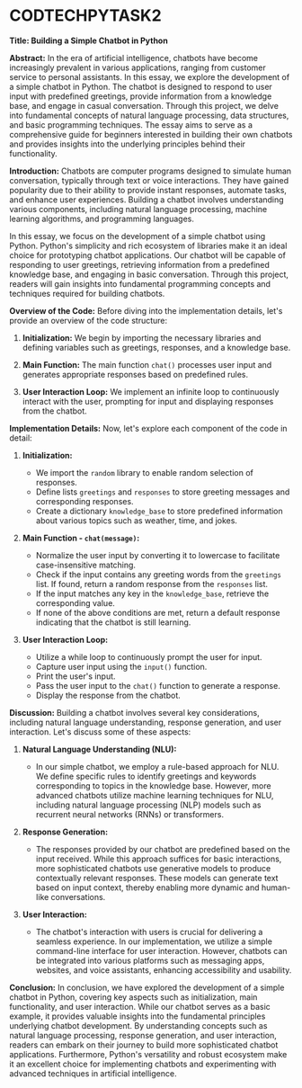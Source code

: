# CODTECHPYTASK2
**Title: Building a Simple Chatbot in Python**

**Abstract:**
In the era of artificial intelligence, chatbots have become increasingly prevalent in various applications, ranging from customer service to personal assistants. In this essay, we explore the development of a simple chatbot in Python. The chatbot is designed to respond to user input with predefined greetings, provide information from a knowledge base, and engage in casual conversation. Through this project, we delve into fundamental concepts of natural language processing, data structures, and basic programming techniques. The essay aims to serve as a comprehensive guide for beginners interested in building their own chatbots and provides insights into the underlying principles behind their functionality.

**Introduction:**
Chatbots are computer programs designed to simulate human conversation, typically through text or voice interactions. They have gained popularity due to their ability to provide instant responses, automate tasks, and enhance user experiences. Building a chatbot involves understanding various components, including natural language processing, machine learning algorithms, and programming languages.

In this essay, we focus on the development of a simple chatbot using Python. Python's simplicity and rich ecosystem of libraries make it an ideal choice for prototyping chatbot applications. Our chatbot will be capable of responding to user greetings, retrieving information from a predefined knowledge base, and engaging in basic conversation. Through this project, readers will gain insights into fundamental programming concepts and techniques required for building chatbots.

**Overview of the Code:**
Before diving into the implementation details, let's provide an overview of the code structure:

1. **Initialization:** We begin by importing the necessary libraries and defining variables such as greetings, responses, and a knowledge base.

2. **Main Function:** The main function `chat()` processes user input and generates appropriate responses based on predefined rules.

3. **User Interaction Loop:** We implement an infinite loop to continuously interact with the user, prompting for input and displaying responses from the chatbot.

**Implementation Details:**
Now, let's explore each component of the code in detail:

1. **Initialization:**
   - We import the `random` library to enable random selection of responses.
   - Define lists `greetings` and `responses` to store greeting messages and corresponding responses.
   - Create a dictionary `knowledge_base` to store predefined information about various topics such as weather, time, and jokes.

2. **Main Function - `chat(message)`:**
   - Normalize the user input by converting it to lowercase to facilitate case-insensitive matching.
   - Check if the input contains any greeting words from the `greetings` list. If found, return a random response from the `responses` list.
   - If the input matches any key in the `knowledge_base`, retrieve the corresponding value.
   - If none of the above conditions are met, return a default response indicating that the chatbot is still learning.

3. **User Interaction Loop:**
   - Utilize a while loop to continuously prompt the user for input.
   - Capture user input using the `input()` function.
   - Print the user's input.
   - Pass the user input to the `chat()` function to generate a response.
   - Display the response from the chatbot.

**Discussion:**
Building a chatbot involves several key considerations, including natural language understanding, response generation, and user interaction. Let's discuss some of these aspects:

1. **Natural Language Understanding (NLU):**
   - In our simple chatbot, we employ a rule-based approach for NLU. We define specific rules to identify greetings and keywords corresponding to topics in the knowledge base. However, more advanced chatbots utilize machine learning techniques for NLU, including natural language processing (NLP) models such as recurrent neural networks (RNNs) or transformers.

2. **Response Generation:**
   - The responses provided by our chatbot are predefined based on the input received. While this approach suffices for basic interactions, more sophisticated chatbots use generative models to produce contextually relevant responses. These models can generate text based on input context, thereby enabling more dynamic and human-like conversations.

3. **User Interaction:**
   - The chatbot's interaction with users is crucial for delivering a seamless experience. In our implementation, we utilize a simple command-line interface for user interaction. However, chatbots can be integrated into various platforms such as messaging apps, websites, and voice assistants, enhancing accessibility and usability.

**Conclusion:**
In conclusion, we have explored the development of a simple chatbot in Python, covering key aspects such as initialization, main functionality, and user interaction. While our chatbot serves as a basic example, it provides valuable insights into the fundamental principles underlying chatbot development. By understanding concepts such as natural language processing, response generation, and user interaction, readers can embark on their journey to build more sophisticated chatbot applications. Furthermore, Python's versatility and robust ecosystem make it an excellent choice for implementing chatbots and experimenting with advanced techniques in artificial intelligence.
